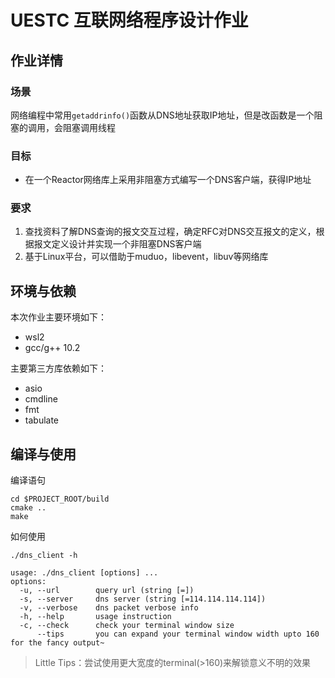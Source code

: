 # UESTC 互联网络程序设计作业

## 作业详情

### 场景

网络编程中常用`getaddrinfo()`函数从DNS地址获取IP地址，但是改函数是一个阻塞的调用，会阻塞调用线程

### 目标

* 在一个Reactor网络库上采用非阻塞方式编写一个DNS客户端，获得IP地址

### 要求

1. 查找资料了解DNS查询的报文交互过程，确定RFC对DNS交互报文的定义，根据报文定义设计并实现一个非阻塞DNS客户端
2. 基于Linux平台，可以借助于muduo，libevent，libuv等网络库

## 环境与依赖

本次作业主要环境如下：

* wsl2
* gcc/g++ 10.2

主要第三方库依赖如下：

* asio
* cmdline
* fmt
* tabulate

## 编译与使用

编译语句

```shell
cd $PROJECT_ROOT/build
cmake ..
make
```

如何使用

```shell
./dns_client -h

usage: ./dns_client [options] ...
options:
  -u, --url        query url (string [=])
  -s, --server     dns server (string [=114.114.114.114])
  -v, --verbose    dns packet verbose info
  -h, --help       usage instruction
  -c, --check      check your terminal window size
      --tips       you can expand your terminal window width upto 160 for the fancy output~
```

> Little Tips：尝试使用更大宽度的terminal(>160)来解锁意义不明的效果

